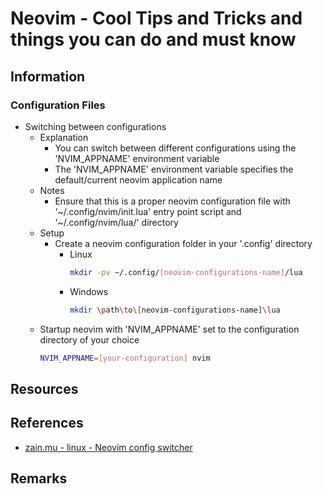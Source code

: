 Neovim - Cool Tips and Tricks and things you can do and must know
=================================================================

## Information

### Configuration Files
- Switching between configurations
    - Explanation
        + You can switch between different configurations using the 'NVIM_APPNAME' environment variable
        + The 'NVIM_APPNAME' environment variable specifies the default/current neovim application name
    - Notes
        + Ensure that this is a proper neovim configuration file with '~/.config/nvim/init.lua' entry point script and '~/.config/nvim/lua/' directory
    - Setup
        - Create a neovim configuration folder in your '.config' directory
            - Linux
                ```bash
                mkdir -pv ~/.config/[neovim-configurations-name]/lua
                ```
            - Windows
                ```bash
                mkdir \path\to\[neovim-configurations-name]\lua
                ```
    - Startup neovim with 'NVIM_APPNAME' set to the configuration directory of your choice
        ```bash
        NVIM_APPNAME=[your-configuration] nvim
        ```

## Resources

## References
+ [zain.mu - linux - Neovim config switcher](https://zain.mu/linux/neovim-config-switcher/)

## Remarks

